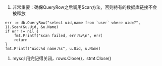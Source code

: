 1. 非常重要：确保QueryRow之后调用Scan方法，否则持有的数据库链接不会被释放
```	
err := db.QueryRow("select uid,name from `user` where uid=?", 1).Scan(&u.Uid, &u.Name)
if err != nil {
	fmt.Printf("scan failed, err:%v\n", err)
	return
}
fmt.Printf("uid:%d name:%s", u.Uid, u.Name)
```

1. mysql 用完记得关闭，rows.Close()，stmt.Close()
 